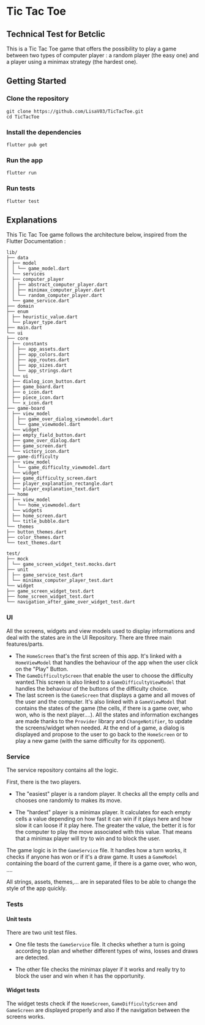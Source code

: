 # Tic Tac Toe

## Technical Test for Betclic

This is a Tic Tac Toe game that offers the possibility to play a game between two types of computer player : a random player (the easy one) and a player using a minimax strategy (the hardest one).

## Getting Started

### Clone the repository

```
git clone https://github.com/LisaV03/TicTacToe.git
cd TicTacToe
```

### Install the dependencies

`flutter pub get`

### Run the app

`flutter run`

### Run tests

`flutter test`

## Explanations

This Tic Tac Toe game follows the architecture below, inspired from the Flutter Documentation :

```
lib/
├── data
│ ├── model
│ │ └── game_model.dart
│ └── services
│ ├── computer_player
│ │ ├── abstract_computer_player.dart
│ │ ├── minimax_computer_player.dart
│ │ └── random_computer_player.dart
│ └── game_service.dart
├── domain
├── enum
│ ├── heuristic_value.dart
│ └── player_type.dart
├── main.dart
└── ui
├── core
│ ├── constants
│ │ ├── app_assets.dart
│ │ ├── app_colors.dart
│ │ ├── app_routes.dart
│ │ ├── app_sizes.dart
│ │ └── app_strings.dart
│ └── ui
│ ├── dialog_icon_button.dart
│ ├── game_board.dart
│ ├── o_icon.dart
│ ├── piece_icon.dart
│ └── x_icon.dart
├── game-board
│ ├── view_model
│ │ ├── game_over_dialog_viewmodel.dart
│ │ └── game_viewmodel.dart
│ └── widget
│ ├── empty_field_button.dart
│ ├── game_over_dialog.dart
│ ├── game_screen.dart
│ └── victory_icon.dart
├── game-difficulty
│ ├── view_model
│ │ └── game_difficulty_viewmodel.dart
│ └── widget
│ ├── game_difficulty_screen.dart
│ ├── player_explanation_rectangle.dart
│ └── player_explanation_text.dart
├── home
│ ├── view_model
│ │ └── home_viewmodel.dart
│ └── widgets
│ ├── home_screen.dart
│ └── title_bubble.dart
└── themes
├── button_themes.dart
├── color_themes.dart
└── text_themes.dart

test/
├── mock
│ └── game_screen_widget_test.mocks.dart
├── unit
│ ├── game_service_test.dart
│ └── minimax_computer_player_test.dart
└── widget
├── game_screen_widget_test.dart
├── home_screen_widget_test.dart
└── navigation_after_game_over_widget_test.dart
```

### UI

All the screens, widgets and view models used to display informations and deal with the states are in the UI Repository. There are three main features/parts.

- The `HomeScreen` that's the first screen of this app. It's linked with a `HomeViewModel` that handles the behaviour of the app when the user click on the "Play" Button.
- The `GameDifficultyScreen` that enable the user to choose the difficulty wanted.This screen is also linked to a `GameDifficultyViewModel` that handles the behaviour of the buttons of the difficulty choice.
- The last screen is the `GameScreen` that displays a game and all moves of the user and the computer. It's also linked with a `GameViewModel` that contains the states of the game (the cells, if there is a game over, who won, who is the next player....). All the states and information exchanges are made thanks to the `Provider` library and `ChangeNotifier`, to update the screens/widget when needed.
  At the end of a game, a dialog is displayed and propose to the user to go back to the `HomeScreen` or to play a new game (with the same difficulty for its opponent).

### Service

The service repository contains all the logic.

First, there is the two players.

- The "easiest" player is a random player. It checks all the empty cells and chooses one randomly to makes its move.

- The "hardest" player is a minimax player. It calculates for each empty cells a value depending on how fast it can win if it plays here and how slow it can loose if it play here. The greater the value, the better it is for the computer to play the move associated with this value. That means that a minimax player will try to win and to block the user.

The game logic is in the `GameService` file. It handles how a turn works, it checks if anyone has won or if it's a draw game. It uses a `GameModel` containing the board of the current game, if there is a game over, who won, ....

All strings, assets, themes,... are in separated files to be able to change the style of the app quickly.

### Tests

#### Unit tests

There are two unit test files.

- One file tests the `GameService` file. It checks whether a turn is going according to plan and whether different types of wins, losses
  and draws are detected.

- The other file checks the minimax player if it works and really try to block the user and win when it has the opportunity.

#### Widget tests

The widget tests check if the `HomeScreen`, `GameDifficultyScreen` and `GameScreen` are displayed properly and also if the navigation between the screens works.
